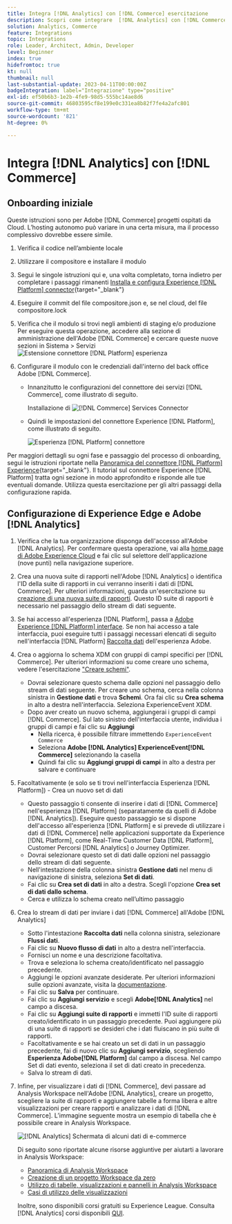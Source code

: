```yaml
---
title: Integra [!DNL Analytics] con [!DNL Commerce] esercitazione
description: Scopri come integrare  [!DNL Analytics] con [!DNL Commerce].
solution: Analytics, Commerce
feature: Integrations
topic: Integrations
role: Leader, Architect, Admin, Developer
level: Beginner
index: true
hidefromtoc: true
kt: null
thumbnail: null
last-substantial-update: 2023-04-11T00:00:00Z
badgeIntegration: label="Integrazione" type="positive"
exl-id: ef50b6b3-1e2b-4fe9-98d5-555bc14ae8d6
source-git-commit: 46803595cf8e199e0c331ea8b82f7fe4a2afc801
workflow-type: tm+mt
source-wordcount: '821'
ht-degree: 0%

---
```


# Integra [!DNL Analytics] con [!DNL Commerce]

## Onboarding iniziale

Queste istruzioni sono per Adobe [!DNL Commerce] progetti ospitati da Cloud. L’hosting autonomo può variare in una certa misura, ma il processo complessivo dovrebbe essere simile.

1. Verifica il codice nell’ambiente locale
1. Utilizzare il compositore e installare il modulo
1. Segui le singole istruzioni qui e, una volta completato, torna indietro per completare i passaggi rimanenti
   [Installa e configura Experience [!DNL Platform] connector](https://experienceleague.adobe.com/docs/commerce-merchant-services/experience-platform-connector/fundamentals/install.html?lang=it){target="_blank"}


1. Eseguire il commit del file compositore.json e, se nel cloud, del file compositore.lock
1. Verifica che il modulo si trovi negli ambienti di staging e/o produzione
Per eseguire questa operazione, accedere alla sezione di amministrazione dell&#39;Adobe [!DNL Commerce] e cercare queste nuove sezioni in Sistema > Servizi
   ![Estensione connettore [!DNL Platform] esperienza](./assets/analytics-commerce/admin-view-experience-platform-commector-extension.png)

1. Configurare il modulo con le credenziali dall&#39;interno del back office Adobe [!DNL Commerce].
   * Innanzitutto le configurazioni del connettore dei servizi [!DNL Commerce], come illustrato di seguito.

     Installazione di ![[!DNL Commerce] Services Connector](./assets/analytics-commerce/commerce-services-connector-setup.png)
   * Quindi le impostazioni del connettore Experience [!DNL Platform], come illustrato di seguito.

     ![Esperienza [!DNL Platform] connettore](./assets/analytics-commerce/experience-platform-connector.png)

Per maggiori dettagli su ogni fase e passaggio del processo di onboarding, segui le istruzioni riportate nella [Panoramica del connettore [!DNL Platform] Experience](https://experienceleague.adobe.com/docs/commerce-merchant-services/experience-platform-connector/overview.html?lang=it){target="_blank"}. Il tutorial sul connettore Experience [!DNL Platform] tratta ogni sezione in modo approfondito e risponde alle tue eventuali domande. Utilizza questa esercitazione per gli altri passaggi della configurazione rapida.

## Configurazione di Experience Edge e Adobe [!DNL Analytics]

1. Verifica che la tua organizzazione disponga dell&#39;accesso all&#39;Adobe [!DNL Analytics]. Per confermare questa operazione, vai alla [home page di Adobe Experience Cloud](https://experience.adobe.com/) e fai clic sul selettore dell&#39;applicazione (nove punti) nella navigazione superiore.

1. Crea una nuova suite di rapporti nell&#39;Adobe [!DNL Analytics] o identifica l&#39;ID della suite di rapporti in cui verranno inseriti i dati di [!DNL Commerce]. Per ulteriori informazioni, guarda un&#39;esercitazione su [creazione di una nuova suite di rapporti](https://experienceleague.adobe.com/docs/analytics-learn/tutorials/intro-to-analytics/analytics-basics/understanding-and-creating-report-suites.html?lang=it). Questo ID suite di rapporti è necessario nel passaggio dello stream di dati seguente.

1. Se hai accesso all&#39;esperienza [!DNL Platform], passa a [Adobe Experience [!DNL Platform] interface](https://platform.adobe.com). Se non hai accesso a tale interfaccia, puoi eseguire tutti i passaggi necessari elencati di seguito nell&#39;interfaccia [!DNL Platform] [Raccolta dati](https://experience.adobe.com/#/data-collection) dell&#39;esperienza Adobe.

1. Crea o aggiorna lo schema XDM con gruppi di campi specifici per [!DNL Commerce]. Per ulteriori informazioni su come creare uno schema, vedere l&#39;esercitazione [&quot;Creare schemi&quot;](https://experienceleague.adobe.com/docs/platform-learn/tutorials/schemas/create-schemas.html?lang=it).
   * Dovrai selezionare questo schema dalle opzioni nel passaggio dello stream di dati seguente. Per creare uno schema, cerca nella colonna sinistra in **Gestione dati** e trova **Schemi**. Ora fai clic su **Crea schema** in alto a destra nell&#39;interfaccia. Seleziona ExperienceEvent XDM.
   * Dopo aver creato un nuovo schema, aggiungerai i gruppi di campi [!DNL Commerce]. Sul lato sinistro dell&#39;interfaccia utente, individua i gruppi di campi e fai clic su **Aggiungi**
      * Nella ricerca, è possibile filtrare immettendo `ExperienceEvent Commerce`
      * Seleziona **Adobe [!DNL Analytics] ExperienceEvent[!DNL Commerce]** selezionando la casella
      * Quindi fai clic su **Aggiungi gruppi di campi** in alto a destra per salvare e continuare

1. Facoltativamente (e solo se ti trovi nell&#39;interfaccia Esperienza [!DNL Platform]) - Crea un nuovo set di dati
   * Questo passaggio ti consente di inserire i dati di [!DNL Commerce] nell&#39;esperienza [!DNL Platform] (separatamente da quelli di Adobe [!DNL Analytics]). Eseguire questo passaggio se si dispone dell&#39;accesso all&#39;esperienza [!DNL Platform] e si prevede di utilizzare i dati di [!DNL Commerce] nelle applicazioni supportate da Experience [!DNL Platform], come Real-Time Customer Data [!DNL Platform], Customer Percorsi [!DNL Analytics] o Journey Optimizer.
   * Dovrai selezionare questo set di dati dalle opzioni nel passaggio dello stream di dati seguente.
   * Nell&#39;intestazione della colonna sinistra **Gestione dati** nel menu di navigazione di sinistra, seleziona **Set di dati**.
   * Fai clic su **Crea set di dati** in alto a destra. Scegli l&#39;opzione **Crea set di dati dallo schema**.
   * Cerca e utilizza lo schema creato nell’ultimo passaggio

1. Crea lo stream di dati per inviare i dati [!DNL Commerce] all&#39;Adobe [!DNL Analytics]
   * Sotto l&#39;intestazione **Raccolta dati** nella colonna sinistra, selezionare **Flussi dati**.
   * Fai clic su **Nuovo flusso di dati** in alto a destra nell&#39;interfaccia.
   * Fornisci un nome e una descrizione facoltativa.
   * Trova e seleziona lo schema creato/identificato nel passaggio precedente.
   * Aggiungi le opzioni avanzate desiderate. Per ulteriori informazioni sulle opzioni avanzate, visita la [documentazione](https://experienceleague.adobe.com/docs/experience-platform/datastreams/configure.html?lang=it).
   * Fai clic su **Salva** per continuare.
   * Fai clic su **Aggiungi servizio** e scegli **Adobe[!DNL Analytics]** nel campo a discesa.
   * Fai clic su **Aggiungi suite di rapporti** e immetti l&#39;ID suite di rapporti creato/identificato in un passaggio precedente. Puoi aggiungere più di una suite di rapporti se desideri che i dati fluiscano in più suite di rapporti.
   * Facoltativamente e se hai creato un set di dati in un passaggio precedente, fai di nuovo clic su **Aggiungi servizio**, scegliendo **Esperienza Adobe[!DNL Platform]** dal campo a discesa. Nel campo Set di dati evento, seleziona il set di dati creato in precedenza.
   * Salva lo stream di dati.

1. Infine, per visualizzare i dati di [!DNL Commerce], devi passare ad Analysis Workspace nell&#39;Adobe [!DNL Analytics], creare un progetto, scegliere la suite di rapporti e aggiungere tabelle a forma libera e altre visualizzazioni per creare rapporti e analizzare i dati di [!DNL Commerce]. L’immagine seguente mostra un esempio di tabella che è possibile creare in Analysis Workspace.

   ![[!DNL Analytics] Schermata di alcuni dati di e-commerce](./assets/analytics-commerce/analytics-screenshot-commerce-items.png)

   Di seguito sono riportate alcune risorse aggiuntive per aiutarti a lavorare in Analysis Workspace:

   * [Panoramica di Analysis Workspace](https://experienceleague.adobe.com/docs/analytics-learn/tutorials/analysis-workspace/analysis-workspace-basics/analysis-workspace-overview.html?lang=it)
   * [Creazione di un progetto Workspace da zero](https://experienceleague.adobe.com/docs/analytics-learn/tutorials/analysis-workspace/analysis-workspace-basics/building-a-workspace-project-from-scratch.html?lang=it)
   * [Utilizzo di tabelle, visualizzazioni e pannelli in Analysis Workspace](https://experienceleague.adobe.com/docs/analytics-learn/tutorials/analysis-workspace/using-panels/using-tables-visualizations-and-panels.html?lang=it)
   * [Casi di utilizzo delle visualizzazioni](https://experienceleague.adobe.com/docs/analytics-learn/tutorials/analysis-workspace/visualizations/visualization-use-cases.html?lang=it)

   Inoltre, sono disponibili corsi gratuiti su Experience League. Consulta [!DNL Analytics] corsi disponibili [QUI](https://experienceleague.adobe.com/it?lang=en&amp;Solution=Analytics#courses).
